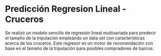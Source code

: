 # Predicción Regresion Lineal - Cruceros

Se realizó un modelo sencillo de regresión lineal multivariada para predecir el tamaño de la tripulación empleando un data set con características acerca de los cruceros. Este regresor es un motor de recomendación con base en el tamaño de la tripulación para posibles compradores de barcos.

